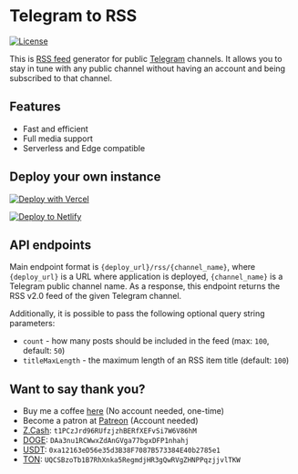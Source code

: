 # Telegram to RSS

[![License](https://img.shields.io/github/license/akopachov/sveltab)](/LICENSE)

This is [RSS feed](https://en.wikipedia.org/wiki/RSS) generator for public [Telegram](https://telegram.org/) channels.
It allows you to stay in tune with any public channel without having an account and being subscribed to that channel.

## Features
* Fast and efficient
* Full media support
* Serverless and Edge compatible

## Deploy your own instance

[![Deploy with Vercel](https://vercel.com/button)](https://vercel.com/new/clone?repository-url=https%3A%2F%2Fgithub.com%2Fakopachov%2Ftelegram2rss)

[![Deploy to Netlify](https://www.netlify.com/img/deploy/button.svg)](https://app.netlify.com/start/deploy?repository=https://github.com/akopachov/telegram2rss)

## API endpoints

Main endpoint format is `{deploy_url}/rss/{channel_name}`, where `{deploy_url}` is a URL where application is deployed, `{channel_name}` is a Telegram public channel name. As a response, this endpoint returns the RSS v2.0 feed of the given Telegram channel.

Additionally, it is possible to pass the following optional query string parameters:

* `count` - how many posts should be included in the feed (max: `100`, default: `50`)
* `titleMaxLength` - the maximum length of an RSS item title (default: `100`)

## Want to say thank you?

* Buy me a coffee [here](https://ko-fi.com/akopachov) (No account needed, one-time)
* Become a patron at [Patreon](https://patreon.com/akopachov) (Account needed)
* [Z.Cash](https://z.cash/): `t1PCzJrd96RUfzjzhBERfXEFvSi7W6V86hM`
* [DOGE](https://dogecoin.com/): `DAa3nu1RCWwxZdAnGVga77bgxDFP1nhahj`
* [USDT](https://tether.to): `0xa12163eD56e35d3B38F7087B573384E40b2785e1`
* [TON](https://ton.org/): `UQCSBzoTb1B7RhXnka5RegmdjHR3gQwRVgZHNPPqzjjvlTKW`
